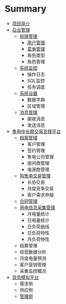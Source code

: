 # Summary

* [项目简介](README.md)
* [后台管理](chapter1.md)
  * [权限管理](chapter1/quan-xian-guan-li.md)
    * [用户管理](chapter1/quan-xian-guan-li/yong-hu-guan-li.md)
    * [菜单管理](chapter1/quan-xian-guan-li/cai-dan-guan-li.md)
    * 角色类型
    * 角色管理
  * [系统监控](chapter1/xi-tong-jian-kong.md)
    * 操作日志
    * SQL监控
    * 任务调度
  * [系统设置](chapter1/xi-tong-she-zhi.md)
    * 数据字典
    * 区域管理
  * [消息管理](chapter1/xiao-xi-guan-li.md)
    * 接收消息
    * 发送消息
* [售电中长期交易支撑平台](shou-dian-zhong-chang-qi.md)
  * [档案管理](shou-dian-zhong-chang-qi/dang-an-guan-li.md)
    * 客户管理
    * 签约管理
    * 售电公司管理
    * 居间商管理
    * 电源商管理
  * [购售电交易管理](shou-dian-zhong-chang-qi/gou-shou-dian-jiao-yi-guan-li.md)
    * 长协交易
    * 月度竞争交易
    * 客户需求申报
  * [合同管理](shou-dian-zhong-chang-qi/he-tong-guan-li.md)
  * [用电信息采集管理](shou-dian-zhong-chang-qi/yong-dian-xin-xi-cai-ji-guan-li.md)
    * 月电量统计
    * 日电量统计
    * 日负荷曲线
    * 日负荷特性
    * 月负荷特性
  * 结算管理
  * 经营数据分析
  * 月度电量预测
  * 客户营销管理
  * 采集监控概况
* [现货模拟平台](xian-huo-mo-ni-ping-tai.md)
  * 需求侧
  * 供应侧
  * [管理侧](xian-huo-mo-ni-ping-tai/guan-li-ce.md)

